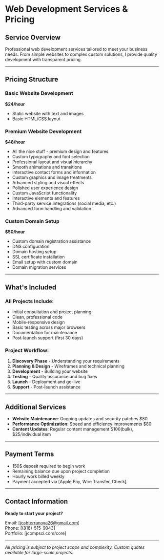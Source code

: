 # Web Development Services & Pricing

## Service Overview

Professional web development services tailored to meet your business needs. From simple websites to complex custom solutions, I provide quality development with transparent pricing.

---

## Pricing Structure

### Basic Website Development
**$24/hour**
- Static website with text and images
- Basic HTML/CSS layout

### Premium Website Development
**$48/hour**
- All the nice stuff - premium design and features
- Custom typography and font selection
- Professional layout and visual hierarchy
- Smooth animations and transitions
- Interactive contact forms and information
- Custom graphics and image treatments
- Advanced styling and visual effects
- Polished user experience design
- Custom JavaScript functionality
- Interactive elements and features
- Third-party service integrations (social media, etc.)
- Advanced form handling and validation

### Custom Domain Setup
**$50/hour**
- Custom domain registration assistance
- DNS configuration
- Domain hosting setup
- SSL certificate installation
- Email setup with custom domain
- Domain migration services

---

## What's Included

### All Projects Include:
- Initial consultation and project planning
- Clean, professional code
- Mobile-responsive design
- Basic testing across major browsers
- Documentation for maintenance
- Post-launch support (first 30 days)

### Project Workflow:
1. **Discovery Phase** - Understanding your requirements
2. **Planning & Design** - Wireframes and technical planning
3. **Development** - Building your website
4. **Testing** - Quality assurance and bug fixes
5. **Launch** - Deployment and go-live
6. **Support** - Post-launch assistance

---

## Additional Services

- **Website Maintenance**: Ongoing updates and security patches $80
- **Performance Optimization**: Speed and efficiency improvements $80
- **Content Updates**: Regular content management $100(bulk), $25/individual item



---

## Payment Terms

- 150$ deposit required to begin work
- Remaining balance due upon project completion
- Hourly work billed weekly
- Payment accepted via [Apple Pay, Wire Transfer, Check]

---

## Contact Information

**Ready to start your project?**

Email: [joshterranova26@gmail.com]  
Phone: [(818)-515-9043]  
Portfolio: [jcompsci.com/core]

---

*All pricing is subject to project scope and complexity. Custom quotes available for large-scale projects.*
